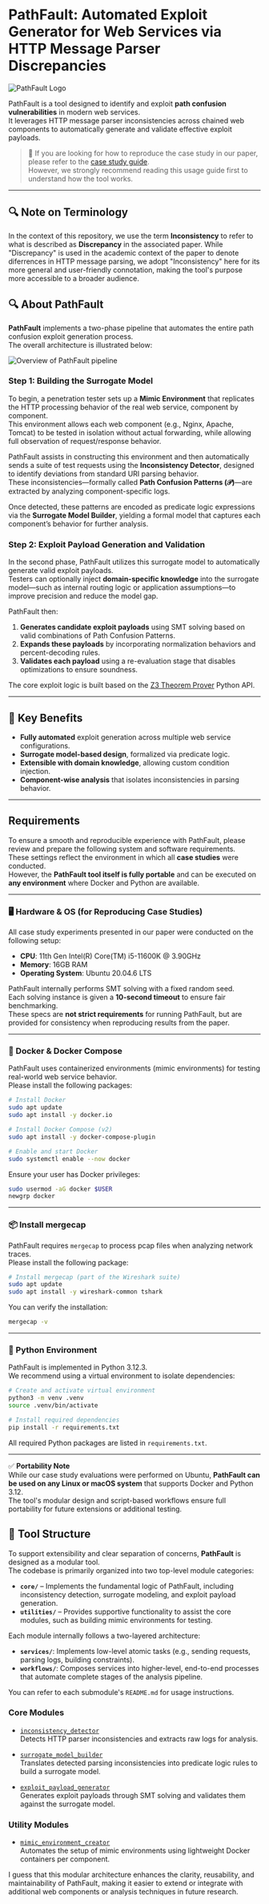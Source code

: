 # PathFault: Automated Exploit Generator for Web Services via HTTP Message Parser Discrepancies
![PathFault Logo](./figs/PathFaultLogo.png)

PathFault is a tool designed to identify and exploit **path confusion vulnerabilities** in modern web services.  
It leverages HTTP message parser inconsistencies across chained web components to automatically generate and validate effective exploit payloads.

> 📄 If you are looking for how to reproduce the case study in our paper, please refer to the [case study guide](./case_study/README.md).  
> However, we strongly recommend reading this usage guide first to understand how the tool works.

---

## 🔍 Note on Terminology

In the context of this repository, we use the term **Inconsistency** to refer to what is described as **Discrepancy** in the associated paper. While "Discrepancy" is used in the academic context of the paper to denote diferrences in HTTP message parsing, we adopt "Inconsistency" here for its more general and user-friendly connotation, making the tool's purpose more accessible to a broader audience.

## 🔍 About PathFault

**PathFault** implements a two-phase pipeline that automates the entire path confusion exploit generation process.  
The overall architecture is illustrated below:

![Overview of PathFault pipeline](./figs/Overview.jpg)

### Step 1: Building the Surrogate Model

To begin, a penetration tester sets up a **Mimic Environment** that replicates the HTTP processing behavior of the real web service, component by component.  
This environment allows each web component (e.g., Nginx, Apache, Tomcat) to be tested in isolation without actual forwarding, while allowing full observation of request/response behavior.

PathFault assists in constructing this environment and then automatically sends a suite of test requests using the **Inconsistency Detector**, designed to identify deviations from standard URI parsing behavior.  
These inconsistencies—formally called **Path Confusion Patterns (𝒫)**—are extracted by analyzing component-specific logs.

Once detected, these patterns are encoded as predicate logic expressions via the **Surrogate Model Builder**, yielding a formal model that captures each component’s behavior for further analysis.

### Step 2: Exploit Payload Generation and Validation

In the second phase, PathFault utilizes this surrogate model to automatically generate valid exploit payloads.  
Testers can optionally inject **domain-specific knowledge** into the surrogate model—such as internal routing logic or application assumptions—to improve precision and reduce the model gap.

PathFault then:

1. **Generates candidate exploit payloads** using SMT solving based on valid combinations of Path Confusion Patterns.
2. **Expands these payloads** by incorporating normalization behaviors and percent-decoding rules.
3. **Validates each payload** using a re-evaluation stage that disables optimizations to ensure soundness.

The core exploit logic is built based on the [Z3 Theorem Prover](https://github.com/Z3Prover/z3) Python API.

---

## 🧠 Key Benefits

- **Fully automated** exploit generation across multiple web service configurations.
- **Surrogate model-based design**, formalized via predicate logic.
- **Extensible with domain knowledge**, allowing custom condition injection.
- **Component-wise analysis** that isolates inconsistencies in parsing behavior.

---

## Requirements

To ensure a smooth and reproducible experience with PathFault, please review and prepare the following system and software requirements.  
These settings reflect the environment in which all **case studies** were conducted.  
However, the **PathFault tool itself is fully portable** and can be executed on **any environment** where Docker and Python are available.

---

### 🖥️ Hardware & OS (for Reproducing Case Studies)

All case study experiments presented in our paper were conducted on the following setup:

- **CPU**: 11th Gen Intel(R) Core(TM) i5-11600K @ 3.90GHz  
- **Memory**: 16GB RAM  
- **Operating System**: Ubuntu 20.04.6 LTS

PathFault internally performs SMT solving with a fixed random seed.  
Each solving instance is given a **10-second timeout** to ensure fair benchmarking.  
These specs are **not strict requirements** for running PathFault, but are provided for consistency when reproducing results from the paper.

---

### 🐳 Docker & Docker Compose

PathFault uses containerized environments (mimic environments) for testing real-world web service behavior.  
Please install the following packages:

```bash
# Install Docker
sudo apt update
sudo apt install -y docker.io

# Install Docker Compose (v2)
sudo apt install -y docker-compose-plugin

# Enable and start Docker
sudo systemctl enable --now docker
```

Ensure your user has Docker privileges:

```bash
sudo usermod -aG docker $USER
newgrp docker
```

---

### 📦 Install mergecap

PathFault requires `mergecap` to process pcap files when analyzing network traces.  
Please install the following package:

```bash
# Install mergecap (part of the Wireshark suite)
sudo apt update
sudo apt install -y wireshark-common tshark
```

You can verify the installation:

```bash
mergecap -v
```

---


### 🐍 Python Environment

PathFault is implemented in Python 3.12.3.  
We recommend using a virtual environment to isolate dependencies:

```bash
# Create and activate virtual environment
python3 -m venv .venv
source .venv/bin/activate

# Install required dependencies
pip install -r requirements.txt
```

All required Python packages are listed in `requirements.txt`.

---

✅ **Portability Note**  
While our case study evaluations were performed on Ubuntu, **PathFault can be used on any Linux or macOS system** that supports Docker and Python 3.12.  
The tool's modular design and script-based workflows ensure full portability for future extensions or additional testing.




## 🧩 Tool Structure

To support extensibility and clear separation of concerns, **PathFault** is designed as a modular tool.  
The codebase is primarily organized into two top-level module categories:

- **`core/`** – Implements the fundamental logic of PathFault, including inconsistency detection, surrogate modeling, and exploit payload generation.
- **`utilities/`** – Provides supportive functionality to assist the core modules, such as building mimic environments for testing.

Each module internally follows a two-layered architecture:

- **`services/`**: Implements low-level atomic tasks (e.g., sending requests, parsing logs, building constraints).
- **`workflows/`**: Composes services into higher-level, end-to-end processes that automate complete stages of the analysis pipeline.

You can refer to each submodule's `README.md` for usage instructions.

### Core Modules

- [`inconsistency_detector`](./pathfault/modules/core/inconsistency_detector/README.md)  
  Detects HTTP parser inconsistencies and extracts raw logs for analysis.

- [`surrogate_model_builder`](./pathfault/modules/core/surrogate_model_builder/README.md)  
  Translates detected parsing inconsistencies into predicate logic rules to build a surrogate model.

- [`exploit_payload_generator`](./pathfault/modules/core/exploit_payload_generator/README.md)  
  Generates exploit payloads through SMT solving and validates them against the surrogate model.

### Utility Modules

- [`mimic_environment_creator`](./pathfault/modules/utilities/mimic_environment_creator/README.md)  
  Automates the setup of mimic environments using lightweight Docker containers per component.

I guess that this modular architecture enhances the clarity, reusability, and maintainability of PathFault, making it easier to extend or integrate with additional web components or analysis techniques in future research.
